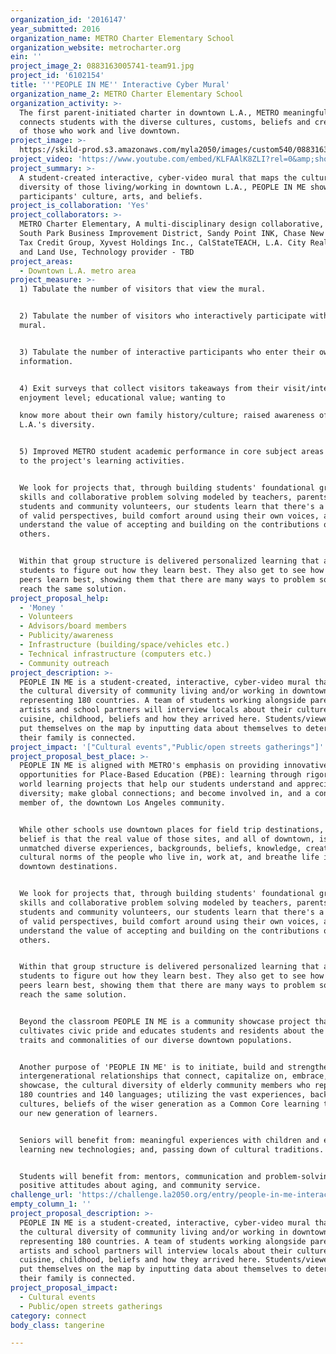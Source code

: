 ```yaml
---
organization_id: '2016147'
year_submitted: 2016
organization_name: METRO Charter Elementary School
organization_website: metrocharter.org
ein: ''
project_image_2: 0883163005741-team91.jpg
project_id: '6102154'
title: '''PEOPLE IN ME'' Interactive Cyber Mural'
organization_name_2: METRO Charter Elementary School
organization_activity: >-
  The first parent-initiated charter in downtown L.A., METRO meaningfully
  connects students with the diverse cultures, customs, beliefs and creativity
  of those who work and live downtown.
project_image: >-
  https://skild-prod.s3.amazonaws.com/myla2050/images/custom540/0883163005741-team91.jpg
project_video: 'https://www.youtube.com/embed/KLFAAlK8ZLI?rel=0&amp;showinfo=0'
project_summary: >-
  A student-created interactive, cyber-video mural that maps the cultural
  diversity of those living/working in downtown L.A., PEOPLE IN ME showcases
  participants' culture, arts, and beliefs.
project_is_collaboration: 'Yes'
project_collaborators: >-
  METRO Charter Elementary, A multi-disciplinary design collaborative, CHA:COL,
  South Park Business Improvement District, Sandy Point INK, Chase New Markets
  Tax Credit Group, Xyvest Holdings Inc., CalStateTEACH, L.A. City Real Estate
  and Land Use, Technology provider - TBD
project_areas:
  - Downtown L.A. metro area
project_measure: >-
  1) Tabulate the number of visitors that view the mural.


  2) Tabulate the number of visitors who interactively participate with the
  mural.


  3) Tabulate the number of interactive participants who enter their own
  information.


  4) Exit surveys that collect visitors takeaways from their visit/interaction:
  enjoyment level; educational value; wanting to

  know more about their own family history/culture; raised awareness of downtown
  L.A.'s diversity.


  5) Improved METRO student academic performance in core subject areas connected
  to the project's learning activities.


  We look for projects that, through building students' foundational group-work
  skills and collaborative problem solving modeled by teachers, parents, other
  students and community volunteers, our students learn that there's a diversity
  of valid perspectives, build comfort around using their own voices, and
  understand the value of accepting and building on the contributions of
  others. 


  Within that group structure is delivered personalized learning that allow our
  students to figure out how they learn best. They also get to see how their
  peers learn best, showing them that there are many ways to problem solve and
  reach the same solution.
project_proposal_help:
  - 'Money '
  - Volunteers
  - Advisors/board members
  - Publicity/awareness
  - Infrastructure (building/space/vehicles etc.)
  - Technical infrastructure (computers etc.)
  - Community outreach
project_description: >-
  PEOPLE IN ME is a student-created, interactive, cyber-video mural that maps
  the cultural diversity of community living and/or working in downtown L.A.,
  representing 180 countries. A team of students working alongside parents,
  artists and school partners will interview locals about their culture, arts,
  cuisine, childhood, beliefs and how they arrived here. Students/viewers will
  put themselves on the map by inputting data about themselves to determine how
  their family is connected.
project_impact: '["Cultural events","Public/open streets gatherings"]'
project_proposal_best_place: >-
  PEOPLE IN ME is aligned with METRO's emphasis on providing innovative
  opportunities for Place-Based Education (PBE): learning through rigorous, real
  world learning projects that help our students understand and appreciate
  diversity; make global connections; and become involved in, and a contributing
  member of, the downtown Los Angeles community.


  While other schools use downtown places for field trip destinations, METRO's
  belief is that the real value of those sites, and all of downtown, is the
  unmatched diverse experiences, backgrounds, beliefs, knowledge, creativity and
  cultural norms of the people who live in, work at, and breathe life into our
  downtown destinations.


  We look for projects that, through building students' foundational group-work
  skills and collaborative problem solving modeled by teachers, parents, other
  students and community volunteers, our students learn that there's a diversity
  of valid perspectives, build comfort around using their own voices, and
  understand the value of accepting and building on the contributions of
  others. 


  Within that group structure is delivered personalized learning that allow our
  students to figure out how they learn best. They also get to see how their
  peers learn best, showing them that there are many ways to problem solve and
  reach the same solution.


  Beyond the classroom PEOPLE IN ME is a community showcase project that
  cultivates civic pride and educates students and residents about the positive
  traits and commonalities of our diverse downtown populations.


  Another purpose of 'PEOPLE IN ME' is to initiate, build and strengthen
  intergenerational relationships that connect, capitalize on, embrace, and
  showcase, the cultural diversity of elderly community members who represent
  180 countries and 140 languages; utilizing the vast experiences, backgrounds,
  cultures, beliefs of the wiser generation as a Common Core learning tool for
  our new generation of learners.


  Seniors will benefit from: meaningful experiences with children and educators;
  learning new technologies; and, passing down of cultural traditions.  


  Students will benefit from: mentors, communication and problem-solving skills,
  positive attitudes about aging, and community service.
challenge_url: 'https://challenge.la2050.org/entry/people-in-me-interactive-cyber-mural'
empty_column_1: ''
project_proposal_description: >-
  PEOPLE IN ME is a student-created, interactive, cyber-video mural that maps
  the cultural diversity of community living and/or working in downtown L.A.,
  representing 180 countries. A team of students working alongside parents,
  artists and school partners will interview locals about their culture, arts,
  cuisine, childhood, beliefs and how they arrived here. Students/viewers will
  put themselves on the map by inputting data about themselves to determine how
  their family is connected.
project_proposal_impact:
  - Cultural events
  - Public/open streets gatherings
category: connect
body_class: tangerine

---
```

